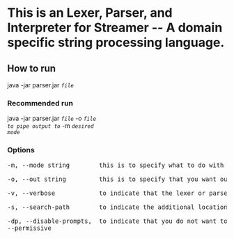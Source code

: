 
# This is an Lexer, Parser, and Interpreter for Streamer -- A domain specific string processing language.

## How to run
java -jar parser.jar <code><var>file</var></code>

### Recommended run
java -jar parser.jar <code><var>file</var></code> -o  <code><var>file to pipe output to</var></code> -m <code><var>desired mode</var></code>

### Options
<pre>
-m, --mode string        this is to specify what to do with the file. valid options are lex,parse, interpret. default is interpret.

-o, --out string         this is to specify that you want output piped (lexing, parsing) to or copied (interpretation) to a file.

-v, --verbose            to indicate that the lexer or parse should share more information about each particular action performed.

-s, --search-path        to indicate the additional locations that should be searched for dependencies

-dp, --disable-prompts,  to indicate that you do not want to be prompted for confirmation.
--permissive
</pre>

